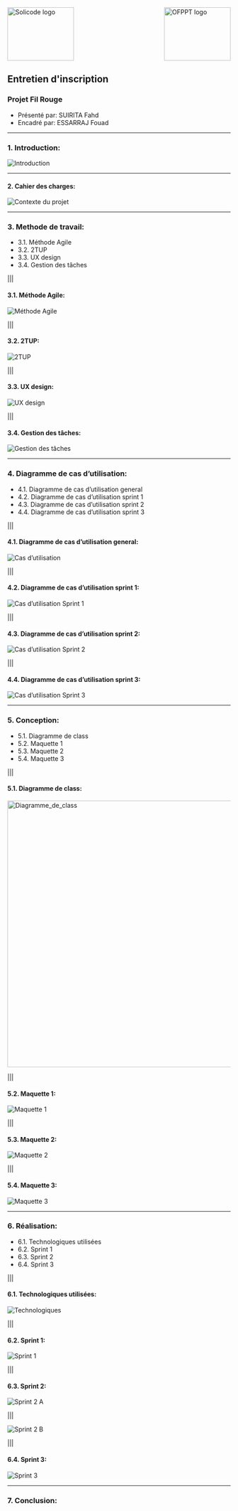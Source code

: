 <div style="display: flex; justify-content: space-between; align-items: center;">
    <img src="../assets/img/Solicode_logo.png" alt="Solicode logo" style="width: 150px; height: 120px">
    <img src="../assets/img/OFPPT_logo.png" alt="OFPPT logo" style="width: 150px; height: 120px;">
</div>

## **Entretien d'inscription**

### **Projet Fil Rouge**

- Présenté par: SUIRITA Fahd
- Encadré par: ESSARRAJ Fouad

---

### **1. Introduction:**

![Introduction](../assets/img/Introduction.jpg)

---

#### **2. Cahier des charges:**

![Contexte du projet](../assets/img/Contexte_du_projet.jpg)

---

### **3. Methode de travail:**

- 3.1. Méthode Agile
- 3.2. 2TUP
- 3.3. UX design
- 3.4. Gestion des tâches

|||

#### **3.1. Méthode Agile:**

![Méthode Agile](../assets/img/Scrum.jpg)

|||

#### **3.2. 2TUP:**

![2TUP](../assets/img/2TUP.png)

|||

#### **3.3. UX design:**

![UX design](../assets/img/UX_design.png)

|||

#### **3.4. Gestion des tâches:**

![Gestion des tâches](../assets/img/Planification.png)

---

### **4. Diagramme de cas d’utilisation:**

- 4.1. Diagramme de cas d’utilisation general
- 4.2. Diagramme de cas d’utilisation sprint 1
- 4.3. Diagramme de cas d’utilisation sprint 2
- 4.4. Diagramme de cas d’utilisation sprint 3

|||

#### **4.1. Diagramme de cas d’utilisation general:**

![Cas d’utilisation](../assets/img/Cas_utilisation.svg)

|||

#### **4.2. Diagramme de cas d’utilisation sprint 1:**

![Cas d’utilisation Sprint 1](../assets/img/Sprint_1.svg)

|||

#### **4.3. Diagramme de cas d’utilisation sprint 2:**

![Cas d’utilisation Sprint 2](../assets/img/Sprint_2.svg)

|||

#### **4.4. Diagramme de cas d’utilisation sprint 3:**

![Cas d’utilisation Sprint 3](../assets/img/Sprint_3.svg)

---

### **5. Conception:**

- 5.1. Diagramme de class
- 5.2. Maquette 1
- 5.3. Maquette 2
- 5.4. Maquette 3

|||

#### **5.1. Diagramme de class:**

<img src="../assets/img/Diagramme_de_class.svg" alt="Diagramme_de_class" height="600px">

|||

#### **5.2. Maquette 1:**

![Maquette 1](../assets/img/Maquette_1.png)

|||

#### **5.3. Maquette 2:**

![Maquette 2](../assets/img/Maquette_2.png)

|||

#### **5.4. Maquette 3:**

![Maquette 3](../assets/img/Maquette_3.png)

---

### **6. Réalisation:**

- 6.1. Technologiques utilisées
- 6.2. Sprint 1
- 6.3. Sprint 2
- 6.4. Sprint 3

|||

#### **6.1. Technologiques utilisées:**

![Technologiques](../assets/img/Technologiques.jpg)

|||

#### **6.2. Sprint 1:**

![Sprint 1](../assets/img/Realisation_sprint_1.png)

|||

#### **6.3. Sprint 2:**

![Sprint 2 A](../assets/img/Realisation_sprint_2_A.png)

|||

![Sprint 2 B](../assets/img/Realisation_sprint_2_B.png)

|||

#### **6.4. Sprint 3:**

![Sprint 3](../assets/img/Realisation_sprint_3.png)

---

### **7. Conclusion:**
